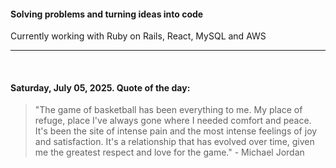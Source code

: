 #### Solving problems and turning ideas into code

Currently working with Ruby on Rails, React, MySQL and AWS

---

<br>

<!-- quote_marker -->
#### Saturday, July 05, 2025. Quote of the day:

> "The game of basketball has been everything to me. My place of refuge, place I've always gone where I needed comfort and peace. It's been the site of intense pain and the most intense feelings of joy and satisfaction. It's a relationship that has evolved over time, given me the greatest respect and love for the game." - Michael Jordan
